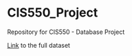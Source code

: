 # CIS550_Project
Repository for CIS550 - Database Project

[Link](https://drive.google.com/drive/folders/15RFT8OKG9wj7_WSumohQ__v7ROPkh_2q?usp=sharing) to the full dataset
